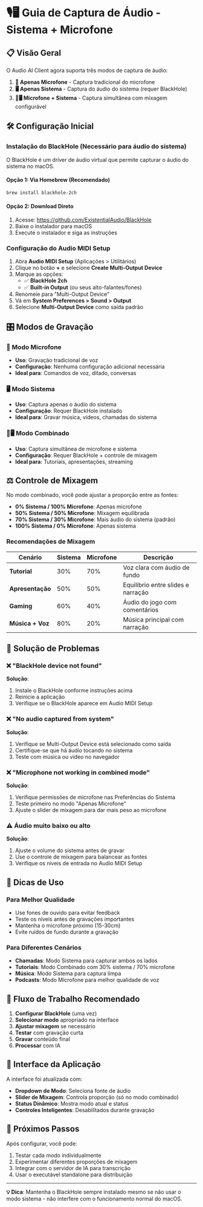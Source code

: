 # 🎙️🖥️ Guia de Captura de Áudio - Sistema + Microfone

## 📋 Visão Geral

O Audio AI Client agora suporta três modos de captura de áudio:

1. **🎤 Apenas Microfone** - Captura tradicional do microfone
2. **🖥️ Apenas Sistema** - Captura do áudio do sistema (requer BlackHole)
3. **🎤🖥️ Microfone + Sistema** - Captura simultânea com mixagem configurável

## 🛠️ Configuração Inicial

### Instalação do BlackHole (Necessário para áudio do sistema)

O BlackHole é um driver de áudio virtual que permite capturar o áudio do sistema no macOS.

#### Opção 1: Via Homebrew (Recomendado)
```bash
brew install blackhole-2ch
```

#### Opção 2: Download Direto
1. Acesse: https://github.com/ExistentialAudio/BlackHole
2. Baixe o instalador para macOS
3. Execute o instalador e siga as instruções

### Configuração do Audio MIDI Setup

1. Abra **Audio MIDI Setup** (Aplicações > Utilitários)
2. Clique no botão **+** e selecione **Create Multi-Output Device**
3. Marque as opções:
   - ✅ **BlackHole 2ch**
   - ✅ **Built-in Output** (ou seus alto-falantes/fones)
4. Renomeie para "Multi-Output Device"
5. Vá em **System Preferences > Sound > Output**
6. Selecione **Multi-Output Device** como saída padrão

## 🎛️ Modos de Gravação

### 🎤 Modo Microfone
- **Uso**: Gravação tradicional de voz
- **Configuração**: Nenhuma configuração adicional necessária
- **Ideal para**: Comandos de voz, ditado, conversas

### 🖥️ Modo Sistema
- **Uso**: Captura apenas o áudio do sistema
- **Configuração**: Requer BlackHole instalado
- **Ideal para**: Gravar música, vídeos, chamadas do sistema

### 🎤🖥️ Modo Combinado
- **Uso**: Captura simultânea de microfone e sistema
- **Configuração**: Requer BlackHole + controle de mixagem
- **Ideal para**: Tutoriais, apresentações, streaming

## ⚖️ Controle de Mixagem

No modo combinado, você pode ajustar a proporção entre as fontes:

- **0% Sistema / 100% Microfone**: Apenas microfone
- **50% Sistema / 50% Microfone**: Mixagem equilibrada
- **70% Sistema / 30% Microfone**: Mais áudio do sistema (padrão)
- **100% Sistema / 0% Microfone**: Apenas sistema

### Recomendações de Mixagem

| Cenário | Sistema | Microfone | Descrição |
|---------|---------|-----------|-----------|
| **Tutorial** | 30% | 70% | Voz clara com áudio de fundo |
| **Apresentação** | 50% | 50% | Equilibrio entre slides e narração |
| **Gaming** | 60% | 40% | Áudio do jogo com comentários |
| **Música + Voz** | 80% | 20% | Música principal com narração |

## 🔧 Solução de Problemas

### ❌ "BlackHole device not found"
**Solução**: 
1. Instale o BlackHole conforme instruções acima
2. Reinicie a aplicação
3. Verifique se o BlackHole aparece em Audio MIDI Setup

### ❌ "No audio captured from system"
**Solução**:
1. Verifique se Multi-Output Device está selecionado como saída
2. Certifique-se que há áudio tocando no sistema
3. Teste com música ou vídeo no navegador

### ❌ "Microphone not working in combined mode"
**Solução**:
1. Verifique permissões de microfone nas Preferências do Sistema
2. Teste primeiro no modo "Apenas Microfone"
3. Ajuste o slider de mixagem para dar mais peso ao microfone

### ⚠️ Áudio muito baixo ou alto
**Solução**:
1. Ajuste o volume do sistema antes de gravar
2. Use o controle de mixagem para balancear as fontes
3. Verifique os níveis de entrada no Audio MIDI Setup

## 🎯 Dicas de Uso

### Para Melhor Qualidade
- Use fones de ouvido para evitar feedback
- Teste os níveis antes de gravações importantes
- Mantenha o microfone próximo (15-30cm)
- Evite ruídos de fundo durante a gravação

### Para Diferentes Cenários
- **Chamadas**: Modo Sistema para capturar ambos os lados
- **Tutoriais**: Modo Combinado com 30% sistema / 70% microfone
- **Música**: Modo Sistema para captura limpa
- **Podcasts**: Modo Microfone para melhor qualidade de voz

## 🔄 Fluxo de Trabalho Recomendado

1. **Configurar BlackHole** (uma vez)
2. **Selecionar modo** apropriado na interface
3. **Ajustar mixagem** se necessário
4. **Testar** com gravação curta
5. **Gravar** conteúdo final
6. **Processar** com IA

## 📱 Interface da Aplicação

A interface foi atualizada com:
- **Dropdown de Modo**: Seleciona fonte de áudio
- **Slider de Mixagem**: Controla proporção (só no modo combinado)
- **Status Dinâmico**: Mostra modo atual e status
- **Controles Inteligentes**: Desabilitados durante gravação

## 🚀 Próximos Passos

Após configurar, você pode:
1. Testar cada modo individualmente
2. Experimentar diferentes proporções de mixagem
3. Integrar com o servidor de IA para transcrição
4. Usar o executável standalone para distribuição

---

**💡 Dica**: Mantenha o BlackHole sempre instalado mesmo se não usar o modo sistema - não interfere com o funcionamento normal do macOS.